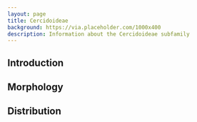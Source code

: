 ```yaml
---
layout: page
title: Cercidoideae
background: https://via.placeholder.com/1000x400
description: Information about the Cercidoideae subfamily
---
```

## Introduction

## Morphology

## Distribution
